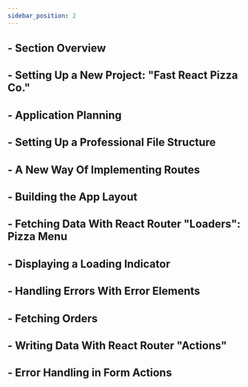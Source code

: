 ```yaml
---
sidebar_position: 2
---
```


## - Section Overview

## - Setting Up a New Project: "Fast React Pizza Co."

## - Application Planning

## - Setting Up a Professional File Structure

## - A New Way Of Implementing Routes

## - Building the App Layout

## - Fetching Data With React Router "Loaders": Pizza Menu

## - Displaying a Loading Indicator

## - Handling Errors With Error Elements

## - Fetching Orders

## - Writing Data With React Router "Actions"

## - Error Handling in Form Actions
